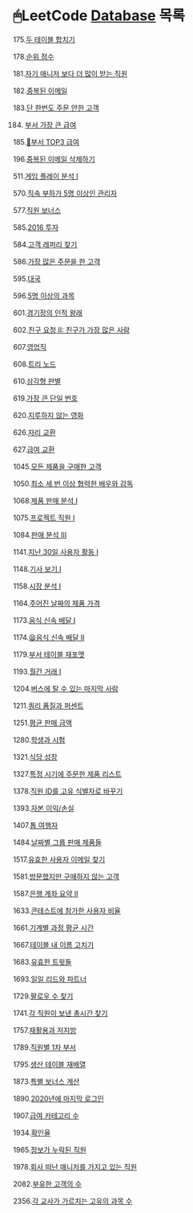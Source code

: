 # 🖱LeetCode [Database](https://leetcode.com/problemset/database/) 목록

175.[두 테이블 합치기](./Problems/Combine%20Two%20Tables.md)

178.[순위 점수](./Problems/Rank%20Scores.md)

181.[자기 매니저 보다 더 많이 받는 직원](./Problems/Employees%20Earning%20More%20Than%20Their%20Managers.md)

182.[중복된 이메일](./Problems/Duplicate%20Emails.md)

183.[단 한번도 주문 안한 고객](./Problems/Customers%20Who%20Never%20Order.md)

184. [부서 가장 큰 급여](./Problems/Department%20Highest%20Salary.md)

185.[🤯부서 TOP3 급여](./Problems/Department%20Top%20Three%20Salaries.md)

196.[중복된 이메일 삭제하기](./Problems/Delete%20Duplicate%20Emails.md)

511.[게임 플레이 분석 I](./Problems/Game%20Play%20Analysis%20I.md)

570.[직속 부하가 5명 이상인 관리자](./Problems/Managers%20with%20at%20Least%205%20Direct%20Reports.md)

577.[직원 보너스](./Problems/Employee%20Bonus.md)

585.[2016 투자](./Problems/Investments%20in%202016.md)

584.[고객 레퍼리 찾기](./Problems/Find%20Customer%20Referee.md)

586.[가장 많은 주문을 한 고객](./Problems/Customer%20Placing%20the%20Largest%20Number%20of%20Orders.md)

595.[대국](./Problems/Big%20Countries.md)

596.[5명 이상의 과목](./Problems/Classes%20More%20Than%205%20Students.md)

601.[경기장의 인적 왕래](./Problems/Human%20Traffic%20of%20Stadium.md)

602.[친구 요청 II: 친구가 가장 많은 사람](./Problems/Friend%20Requests%20II%20Who%20Has%20the%20Most%20Friends.md)

607.[영업직](./Problems/Sales%20Person.md)

608.[트리 노드](./Problems/Tree%20Node.md)

610.[삼각형 판별](./Problems/Triangle%20Judgement.md)

619.[가장 큰 단일 번호](./Problems/Biggest%20Single%20Number.md)

620.[지루하지 않는 영화](./Problems/Not%20Boring%20Movies.md)

626.[자리 교환](./Problems/Exchange%20Seats.md)

627.[급여 교환](./Problems/Swap%20Salary.md)

1045.[모든 제품을 구매한 고객](./Problems/Customers%20Who%20Bought%20All%20Products.md)

1050.[최소 세 번 이상 협력한 배우와 감독](./Problems/Actors%20and%20Directors%20Who%20Cooperated%20At%20Least%20Three%20Times.md)

1068.[제품 판매 분석 I](./Problems/Product%20Sales%20Analysis%20I.md)

1075.[프로젝트 직원 I](./Problems/Project%20Employees%20I.md)

1084.[판매 분석 III](./Problems/Sales%20Analysis%20III.md)

1141.[지난 30일 사용자 활동 I](./Problems/User%20Activity%20for%20the%20Past%2030%20Days%20I.md)

1148.[기사 보기 I](./Problems/Article%20Views%20I.md)

1158.[시장 분석 I](./Problems/Market%20Analysis%20I.md)

1164.[주어진 날짜의 제품 가격](./Problems/Product%20Price%20at%20a%20Given%20Date.md)

1173.[음식 신속 배달 I](./Problems/Immediate%20Food%20Delivery%20I.md)

1174.[😫음식 신속 배달 II](./Problems/Immediate%20Food%20Delivery%20II.md)

1179.[부서 테이블 재포맷](./Problems/Reformat%20Department%20Table.md)

1193.[월간 거래 I](./Problems/Monthly%20Transactions%20I.md)

1204.[버스에 탈 수 있는 마지막 사람](./Problems/Last%20Person%20to%20Fit%20in%20the%20Bus.md)

1211.[쿼리 품질과 퍼센트](./Problems/./Queries%20Quality%20and%20Percentage.md)

1251.[평균 판매 금액](./Problems/Average%20Selling%20Price.md)

1280.[학생과 시험](./Problems/Students%20and%20Examinations.md)

1321.[식당 성장](./Problems/Restaurant%20Growth.md)

1327.[특정 시기에 주문한 제품 리스트](./Problems/List%20the%20Products%20Ordered%20in%20a%20Period.md)

1378.[직원 ID를 고유 식별자로 바꾸기](./Problems/Replace%20Employee%20ID%20With%20The%20Unique%20Identifier.md)

1393.[자본 이익/손실](./Problems/Capital%20Gain%2CLoss.md)

1407.[톱 여행자](./Problems/Top%20Travellers.md)

1484.[날짜별 그룹 판매 제품들](./Problems/Group%20Sold%20Products%20By%20The%20Date.md)

1517.[유효한 사용자 이메일 찾기](./Problems/Find%20Users%20With%20Valid%20E-Mails.md)

1581.[방문했지만 구매하지 않는 고객](./Problems/Customer%20Who%20Visited%20but%20Did%20Not%20Make%20Any%20Transactions.md)

1587.[은행 계좌 요약 II](./Problems/Bank%20Account%20Summary%20II.md)

1633.[콘테스트에 참가한 사용자 비율](./Problems/Percentage%20of%20Users%20Attended%20a%20Contest.md)

1661.[기계별 과정 평균 시간](./Problems/Average%20Time%20of%20Process%20per%20Machine.md)

1667.[테이블 내 이름 고치기](./Problems/Fix%20Names%20in%20a%20Table.md)

1683.[유효한 트윗들](./Problems/Invalid%20Tweets.md)

1693.[일일 리드와 파트너](./Problems/Daily%20Leads%20and%20Partners.md)

1729.[팔로우 수 찾기](./Problems/Find%20Followers%20Count.md)

1741.[각 직원이 보낸 총시간 찾기](./Problems/Find%20Total%20Time%20Spent%20by%20Each%20Employee.md)

1757.[재활용과 저지방](./Problems/Recyclable%20and%20Low%20Fat%20Products.md)

1789.[직원별 1차 부서](./Problems/Primary%20Department%20for%20Each%20Employee.md)

1795.[생산 테이블 재배열](./Problems/Rearrange%20Products%20Table.md)

1873.[특별 보너스 계산](./Problems/Calculate%20Special%20Bonus.md)

1890.[2020년에 마지막 로그인](./Problems/The%20Latest%20Login%20in%202020.md)

1907.[급여 카테고리 수](./Problems/Count%20Salary%20Categories.md)

1934.[확인율](./Problems/Confirmation%20Rate.md)

1965.[정보가 누락된 직원](./Problems/Employees%20With%20Missing%20Information.md)

1978.[회사 떠난 매니저를 가지고 있는 직원](./Problems/Employees%20Whose%20Manager%20Left%20the%20Company.md)

2082.[부유한 고객의 수](./Problems/The%20Number%20of%20Rich%20Customers.md)

2356.[각 교사가 가르치는 고유의 과목 수](./Problems/Number%20of%20Unique%20Subjects%20Taught%20by%20Each%20Teacher.md)
